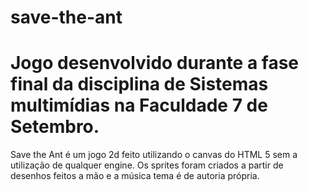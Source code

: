 # save-the-ant
# Jogo desenvolvido durante a fase final da disciplina de Sistemas multimídias na Faculdade 7 de Setembro.

Save the Ant é um jogo 2d feito utilizando o canvas do HTML 5 sem a utilização de qualquer engine. 
Os sprites foram criados a partir de desenhos feitos a mão e a música tema é de autoria própria.
